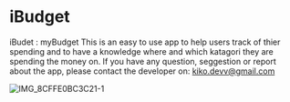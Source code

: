# iBudget
iBudet : myBudget
This is an easy to use app to help users track of thier spending and to have a knowledge where and which katagori they are spending the money on.
If you have any question, seggestion or report about the app, please contact the developer on: kiko.devv@gmail.com

![IMG_8CFFE0BC3C21-1](https://user-images.githubusercontent.com/103362419/224132650-0f7b6bd8-c7da-4a94-a5de-d4cf62ce2f19.jpeg)
